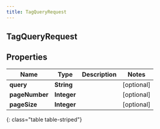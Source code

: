 ```yaml
---
title: TagQueryRequest
---
```

## TagQueryRequest


## Properties

| Name | Type | Description | Notes |
| ------------ | ------------- | ------------- | ------------- |
| **query** | <!----><!---->**String**<!----> |  |  [optional] |
| **pageNumber** | <!----><!---->**Integer**<!----> |  |  [optional] |
| **pageSize** | <!----><!---->**Integer**<!----> |  |  [optional] |
{: class="table table-striped"}




